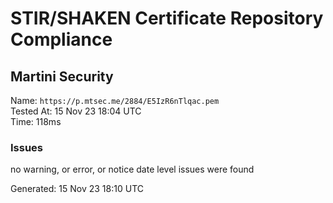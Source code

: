# STIR/SHAKEN Certificate Repository Compliance

## Martini Security

Name: `https://p.mtsec.me/2884/E5IzR6nTlqac.pem`\
Tested At: 15 Nov 23 18:04 UTC\
Time: 118ms

### Issues

no warning, or error, or notice date level issues were found

Generated: 15 Nov 23 18:10 UTC
